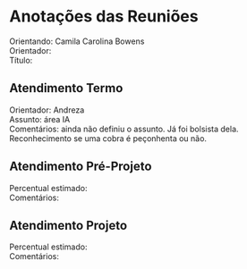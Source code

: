 # Anotações das Reuniões

Orientando: Camila Carolina Bowens  
Orientador:  
Título:  

## Atendimento Termo

Orientador: Andreza  
Assunto: área IA  
Comentários: ainda não definiu o assunto. Já foi bolsista dela.  
Reconhecimento se uma cobra é peçonhenta ou não.  

## Atendimento Pré-Projeto

Percentual estimado:  
Comentários:  

## Atendimento Projeto

Percentual estimado:  
Comentários:  
